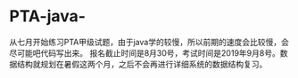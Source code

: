 # PTA-java-
从七月开始练习PTA甲级试题，由于java学的较慢，所以前期的速度会比较慢，会尽可能吧代码写出来。
报名截止时间是8月30号，考试时间是2019年9月8号。数据结构就规划在暑假这两个月，之后不会再进行详细系统的数据结构复习。
